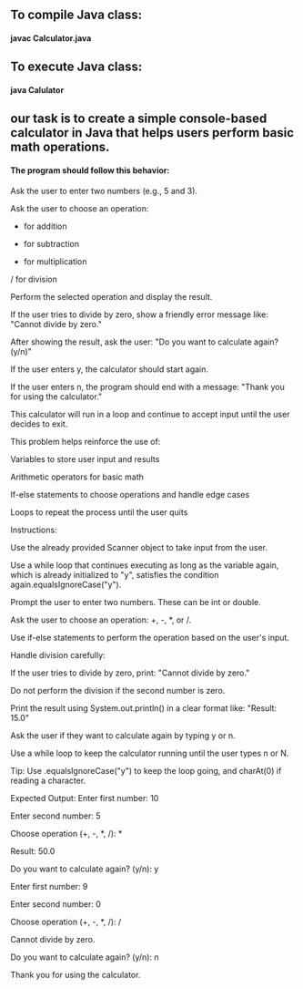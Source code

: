 ## To compile Java class: ##
#### javac Calculator.java ####

## To execute Java class: ##
#### java Calulator ####


## our task is to create a simple console-based calculator in Java that helps users perform basic math operations. ##

#### The program should follow this behavior:

Ask the user to enter two numbers (e.g., 5 and 3).

Ask the user to choose an operation:

+ for addition

- for subtraction

* for multiplication

/ for division

Perform the selected operation and display the result.

If the user tries to divide by zero, show a friendly error message like: "Cannot divide by zero."

After showing the result, ask the user:
"Do you want to calculate again? (y/n)"

If the user enters y, the calculator should start again.

If the user enters n, the program should end with a message:
"Thank you for using the calculator."

This calculator will run in a loop and continue to accept input until the user decides to exit.

This problem helps reinforce the use of:

Variables to store user input and results

Arithmetic operators for basic math

If-else statements to choose operations and handle edge cases

Loops to repeat the process until the user quits

Instructions:

Use the already provided Scanner object to take input from the user.

Use a while loop that continues executing as long as the variable again, which is already initialized to "y", satisfies the condition again.equalsIgnoreCase("y").

Prompt the user to enter two numbers. These can be int or double.

Ask the user to choose an operation: +, -, *, or /.

Use if-else statements to perform the operation based on the user's input.

Handle division carefully:

If the user tries to divide by zero, print: "Cannot divide by zero."

Do not perform the division if the second number is zero.

Print the result using System.out.println() in a clear format like:
"Result: 15.0"

Ask the user if they want to calculate again by typing y or n.

Use a while loop to keep the calculator running until the user types n or N.

  Tip: Use .equalsIgnoreCase("y") to keep the loop going, and charAt(0) if reading a character.



Expected Output:
   Enter first number:  10

   Enter second number:  5

   Choose operation (+, -, *, /):  *

   Result:   50.0

   Do you want to calculate again? (y/n):  y

   Enter first number:  9

   Enter second number:  0

   Choose operation (+, -, *, /):  /

   Cannot divide by zero.

   Do you want to calculate again? (y/n):  n

   Thank you for using the calculator.
   ####